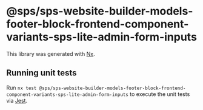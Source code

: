 # @sps/sps-website-builder-models-footer-block-frontend-component-variants-sps-lite-admin-form-inputs

This library was generated with [Nx](https://nx.dev).

## Running unit tests

Run `nx test @sps/sps-website-builder-models-footer-block-frontend-component-variants-sps-lite-admin-form-inputs` to execute the unit tests via [Jest](https://jestjs.io).
